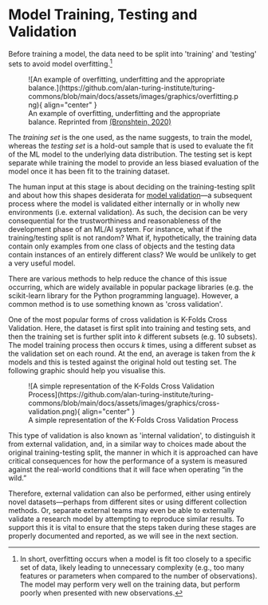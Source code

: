 # Model Training, Testing and Validation

Before training a model, the data need to be split into 'training' and 'testing' sets to avoid model overfitting.[^overfitting]

[^overfitting]: In short, overfitting occurs when a model is fit too closely to a specific set of data, likely leading to unnecessary complexity (e.g., too many features or parameters when compared to the number of observations). The model may perform very well on the training data, but perform poorly when presented with new observations.


<figure markdown>
![An example of overfitting, underfitting and the appropriate balance.](https://github.com/alan-turing-institute/turing-commons/blob/main/docs/assets/images/graphics/overfitting.png){ align="center" }
 <figcaption>An example of overfitting, underfitting and the appropriate balance. Reprinted from <a href="https://towardsdatascience.com/train-test-split-and-cross-validation-in-python-80b61beca4b6"> (Bronshtein, 2020) </a></figcaption>
</figure>


The *training set* is the one used, as the name suggests, to train the model, whereas the *testing set* is a hold-out sample that is used to evaluate the fit of the ML model to the underlying data distribution.
The testing set is kept separate while training the model to provide an less biased evaluation of the model once it has been fit to the training dataset.

The human input at this stage is about deciding on the training-testing split and about how this shapes desiderata for [model validation](model_testing.md)—a subsequent process where the model is validated either internally or in wholly new environments (i.e. external validation).
As such, the decision can be very consequential for the trustworthiness and reasonableness of the development phase of an ML/AI system.
For instance, what if the training/testing split is not random?
What if, hypothetically, the training data contain only examples from one class of objects and the testing data contain instances of an entirely different class?
We would be unlikely to get a very useful model.

There are various methods to help reduce the chance of this issue occurring, which are widely available in popular package libraries (e.g. the scikit-learn library for the Python programming language).
However, a common method is to use something known as 'cross validation'.

One of the most popular forms of cross validation is K-Folds Cross Validation.
Here, the dataset is first split into training and testing sets, and then the training set is further split into *k* different subsets (e.g. 10 subsets).
The model training process then occurs *k* times, using a different subset as the validation set on each round.
At the end, an average is taken from the *k* models and this is tested against the original hold out testing set.
The following graphic should help you visualise this.

<figure markdown>
![A simple representation of the K-Folds Cross Validation Process](https://github.com/alan-turing-institute/turing-commons/blob/main/docs/assets/images/graphics/cross-validation.png){ align="center" }
 <figcaption>A simple representation of the K-Folds Cross Validation Process</figcaption>
</figure>

This type of validation is also known as 'internal validation', to distinguish it from external validation, and, in a similar way to choices made about the original training-testing split, the manner in which it is approached can have critical consequences for how the performance of a system is measured against the real-world conditions that it will face when operating “in the wild.”

Therefore, external validation can also be performed, either using entirely novel datasets—perhaps from different sites or using different collection methods.
Or, separate external teams may even be able to externally validate a research model by attempting to reproduce similar results.
To support this it is vital to ensure that the steps taken during these stages are properly documented and reported, as we will see in the next section.
